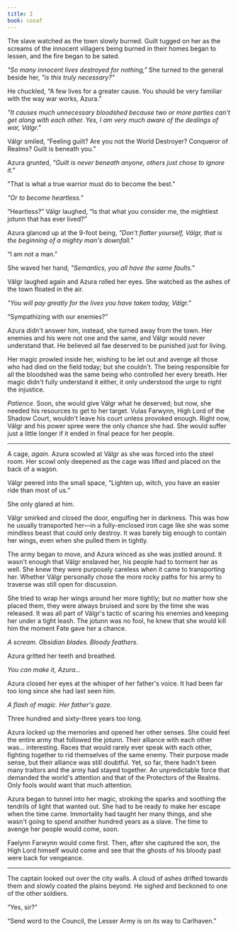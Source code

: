 ```yaml
---
title: I
book: cosaf
---
```

The slave watched as the town slowly burned. Guilt tugged on her as the screams of the innocent villagers being burned in their homes began to lessen, and the fire began to be sated.

_"So many innocent lives destroyed for nothing,"_ She turned to the general beside her, _"is this truly necessary?"_

He chuckled, “A few lives for a greater cause. You should be very familiar with the way war works, Azura.”

_"It causes much unnecessary bloodshed because two or more parties can't get along with each other. Yes, I am very much aware of the dealings of war, Válgr."_

Válgr smiled, “Feeling guilt? Are you not the World Destroyer? Conqueror of Realms? Guilt is beneath you.”

Azura grunted, _"Guilt is never beneath anyone, others just chose to ignore it."_

"That is what a true warrior must do to become the best."

_"Or to become heartless."_

“Heartless?” Válgr laughed, “Is that what you consider me, the mightiest jotunn that has ever lived?”

Azura glanced up at the 9-foot being, _"Don't flatter yourself, Válgr, that is the beginning of a mighty man's downfall."_

“I am not a man.”

She waved her hand, _"Semantics, you all have the same faults."_

Válgr laughed again and Azura rolled her eyes. She watched as the ashes of the town floated in the air.

_"You will pay greatly for the lives you have taken today, Válgr."_

“Sympathizing with our enemies?”

Azura didn't answer him, instead, she turned away from the town. Her enemies and his were not one and the same, and Válgr would never understand that. He believed all fae deserved to be punished just for living.

Her magic prowled inside her, wishing to be let out and avenge all those who had died on the field today; but she couldn't. The being responsible for all the bloodshed was the same being who controlled her every breath. Her magic didn't fully understand it either, it only understood the urge to right the injustice.

_Patience._ Soon, she would give Válgr what he deserved; but now, she needed his resources to get to her target. Vulas Farwynn, High Lord of the Shadow Court, wouldn't leave his court unless provoked enough. Right now, Válgr and his power spree were the only chance she had. She would suffer just a little longer if it ended in final peace for her people.

---

A cage, _again._ Azura scowled at Válgr as she was forced into the steel room. Her scowl only deepened as the cage was lifted and placed on the back of a wagon.

Válgr peered into the small space, “Lighten up, witch, you have an easier ride than most of us.”

She only glared at him.

Válgr smirked and closed the door, engulfing her in darkness. This was how he usually transported her—in a fully-enclosed iron cage like she was some mindless beast that could only destroy. It was barely big enough to contain her wings, even when she pulled them in tightly.

The army began to move, and Azura winced as she was jostled around. It wasn't enough that Válgr enslaved her, his people had to torment her as well. She knew they were purposely careless when it came to transporting her. Whether Válgr personally chose the more rocky paths for his army to traverse was still open for discussion.

She tried to wrap her wings around her more tightly; but no matter how she placed them, they were always bruised and sore by the time she was released. It was all part of Válgr's tactic of scaring his enemies and keeping her under a tight leash. The jotunn was no fool, he knew that she would kill him the moment Fate gave her a chance.

_A scream. Obsidian blades. Bloody feathers._

Azura gritted her teeth and breathed.

_You can make it, Azura..._

Azura closed her eyes at the whisper of her father's voice. It had been far too long since she had last seen him.

_A flash of magic. Her father's gaze._

Three hundred and sixty-three years too long.

Azura locked up the memories and opened her other senses. She could feel the entire army that followed the jotunn. Their alliance with each other was... interesting. Races that would rarely ever speak with each other, fighting together to rid themselves of the same enemy. Their purpose made sense, but their alliance was still doubtful. Yet, so far, there hadn't been many traitors and the army had stayed together. An unpredictable force that demanded the world's attention and that of the Protectors of the Realms. Only fools would want that much attention.

Azura began to tunnel into her magic, stroking the sparks and soothing the tendrils of light that wanted out. She had to be ready to make her escape when the time came. Immortality had taught her many things, and she wasn't going to spend another hundred years as a slave. The time to avenge her people would come, soon.

Faelynn Farwynn would come first. Then, after she captured the son, the High Lord himself would come and see that the ghosts of his bloody past were back for vengeance.

---

The captain looked out over the city walls. A cloud of ashes drifted towards them and slowly coated the plains beyond. He sighed and beckoned to one of the other soldiers.

“Yes, sir?”

“Send word to the Council, the Lesser Army is on its way to Carlhaven.”
